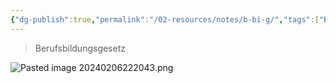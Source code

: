 ```yaml
---
{"dg-publish":true,"permalink":"/02-resources/notes/b-bi-g/","tags":["BBiG"],"noteIcon":""}
---
```


>Berufsbildungsgesetz

![Pasted image 20240206222043.png](/img/user/02%20-%20RESOURCES/Files/IMGs/Pasted%20image%2020240206222043.png)